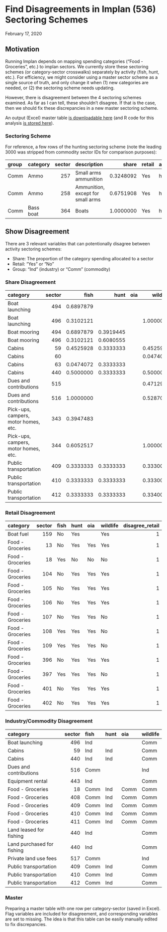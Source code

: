 Find Disagreements in Implan (536) Sectoring Schemes
================
February 17, 2020

## Motivation

Running Implan depends on mapping spending categories (“Food -
Groceries”, etc.) to implan sectors. We currently store these
sectoring schemes (or category-sector crosswalks) separately by activity
(fish, hunt, etc.). For efficiency, we might consider using a master
sector scheme as a single source of truth, and only change it when (1)
new categories are needed, or (2) the sectoring scheme needs updating.

However, there is disagreement between the 4 sectoring schemes examined.
As far as I can tell, these shouldn’t disagree. If that is the case,
then we should fix these discrepancies in a new master sectoring scheme.

An output (Excel) master table [is downloadable
here](https://github.com/southwick-associates/B4W-19-01/blob/master/data/interim/compare-sectoring.xlsx)
(and R code for this analysis [is stored
here](https://github.com/southwick-associates/B4W-19-01/blob/master/code/summary/compare-implan-sectoring.Rmd)).

### Sectoring Scheme

For reference, a few rows of the hunting sectoring scheme (note the
leading 3000 was stripped from commodity sector IDs for comparison
purposes):

| group | category  | sector | description                       |     share | retail | act  |
| :---- | :-------- | -----: | :-------------------------------- | --------: | :----- | :--- |
| Comm  | Ammo      |    257 | Small arms ammunition             | 0.3248092 | Yes    | hunt |
| Comm  | Ammo      |    258 | Ammunition, except for small arms | 0.6751908 | Yes    | hunt |
| Comm  | Bass boat |    364 | Boats                             | 1.0000000 | Yes    | hunt |

## Show Disagreement

There are 3 relevant variables that can potentionally disagree between
activity sectoring schemes:

  - Share: The proportion of the category spending allocated to a sector
  - Retail: “Yes” or “No”
  - Group: “Ind” (industry) or “Comm” (commodity)

### Share Disagreement

| category                             | sector |      fish |      hunt | oia |  wildlife |
| :----------------------------------- | -----: | --------: | --------: | --: | --------: |
| Boat launching                       |    494 | 0.6897879 |           |     |           |
| Boat launching                       |    496 | 0.3102121 |           |     | 1.0000000 |
| Boat mooring                         |    494 | 0.6897879 | 0.3919445 |     |           |
| Boat mooring                         |    496 | 0.3102121 | 0.6080555 |     |           |
| Cabins                               |     59 | 0.4525928 | 0.3333333 |     | 0.4525928 |
| Cabins                               |     60 |           |           |     | 0.0474072 |
| Cabins                               |     63 | 0.0474072 | 0.3333333 |     |           |
| Cabins                               |    440 | 0.5000000 | 0.3333333 |     | 0.5000000 |
| Dues and contributions               |    515 |           |           |     | 0.4712933 |
| Dues and contributions               |    516 | 1.0000000 |           |     | 0.5287067 |
| Pick-ups, campers, motor homes, etc. |    343 | 0.3947483 |           |     |           |
| Pick-ups, campers, motor homes, etc. |    344 | 0.6052517 |           |     | 1.0000000 |
| Public transportation                |    409 | 0.3333333 | 0.3333333 |     | 0.3330000 |
| Public transportation                |    410 | 0.3333333 | 0.3333333 |     | 0.3330000 |
| Public transportation                |    412 | 0.3333333 | 0.3333333 |     | 0.3340000 |

### Retail Disagreement

| category         | sector | fish | hunt | oia | wildlife | disagree\_retail |
| :--------------- | -----: | :--- | :--- | :-- | :------- | ---------------: |
| Boat fuel        |    159 | No   | Yes  |     | Yes      |                1 |
| Food - Groceries |     13 | No   | Yes  | Yes | Yes      |                1 |
| Food - Groceries |     18 | Yes  | No   | No  | No       |                1 |
| Food - Groceries |    104 | No   | Yes  | Yes | Yes      |                1 |
| Food - Groceries |    105 | No   | Yes  | Yes | Yes      |                1 |
| Food - Groceries |    106 | No   | Yes  | Yes | Yes      |                1 |
| Food - Groceries |    107 | No   | Yes  | Yes | No       |                1 |
| Food - Groceries |    108 | Yes  | Yes  | Yes | No       |                1 |
| Food - Groceries |    109 | Yes  | Yes  | Yes | No       |                1 |
| Food - Groceries |    396 | No   | Yes  | Yes | Yes      |                1 |
| Food - Groceries |    397 | Yes  | Yes  | Yes | No       |                1 |
| Food - Groceries |    401 | No   | Yes  | Yes | Yes      |                1 |
| Food - Groceries |    402 | No   | Yes  | Yes | Yes      |                1 |

### Industry/Commodity Disagreement

| category                   | sector | fish | hunt | oia  | wildlife |
| :------------------------- | -----: | :--- | :--- | :--- | :------- |
| Boat launching             |    496 | Ind  |      |      | Comm     |
| Cabins                     |     59 | Ind  | Ind  |      | Comm     |
| Cabins                     |    440 | Ind  | Ind  |      | Comm     |
| Dues and contributions     |    516 | Comm |      |      | Ind      |
| Equipment rental           |    443 | Ind  |      |      | Comm     |
| Food - Groceries           |     18 | Comm | Ind  | Comm | Comm     |
| Food - Groceries           |    408 | Comm | Ind  | Comm | Comm     |
| Food - Groceries           |    409 | Comm | Ind  | Comm | Comm     |
| Food - Groceries           |    410 | Comm | Ind  | Comm | Comm     |
| Food - Groceries           |    411 | Comm | Ind  | Comm | Comm     |
| Land leased for fishing    |    440 | Ind  |      |      | Comm     |
| Land purchased for fishing |    440 | Ind  |      |      | Comm     |
| Private land use fees      |    517 | Comm |      |      | Ind      |
| Public transportation      |    409 | Comm | Ind  |      | Comm     |
| Public transportation      |    410 | Comm | Ind  |      | Comm     |
| Public transportation      |    412 | Comm | Ind  |      | Comm     |

### Master

Preparing a master table with one row per category-sector (saved in
Excel). Flag variables are included for disagreement, and corresponding
variables are set to missing. The idea is that this table can be easily
manually edited to fix discrepancies.
